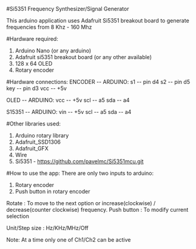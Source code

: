 #Si5351 Frequency Synthesizer/Signal Generator

This arduino application uses Adafruit Si5351 breakout board to generate frequencies from 8 Khz - 160 Mhz

#Hardware required:
1. Arduino Nano (or any arduino)
2. Adafruit si5351 breakout board (or any other available)
3. 128 x 64 OLED
4. Rotary encoder

#Hardware connections:
ENCODER -- ARDUINO:
     s1 -- pin d4
     s2 -- pin d5
    key -- pin d3
    vcc -- +5v
   
   OLED -- ARDUINO:
    vcc -- +5v
    scl -- a5
    sda -- a4
 
 S15351 -- ARDUINO:
    vin -- +5v
    scl -- a5
    sda -- a4
 
#Other libraries used:
1. Arduino rotary library
2. Adafruit_SSD1306
3. Adafruit_GFX
4. Wire
5. Si5351 - https://github.com/pavelmc/Si5351mcu.git

#How to use the app:
There are only two inputs to arduino:
1. Rotary encoder
2. Push button in rotary encoder

Rotate      : To move to the next option or increase(clockwise) / decrease(counter clockwise) frequency.
Push button : To modify current selection

Unit/Step size : Hz/KHz/MHz/Off

Note: At a time only one of Ch1/Ch2 can be active